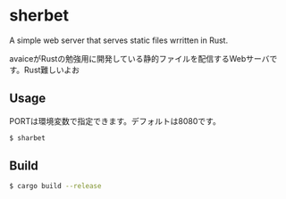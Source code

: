# sherbet

A simple web server that serves static files wrritten in Rust.

avaiceがRustの勉強用に開発している静的ファイルを配信するWebサーバです。Rust難しいよお

## Usage

PORTは環境変数で指定できます。デフォルトは8080です。

```sh
$ sharbet
```

## Build
```sh
$ cargo build --release
```
